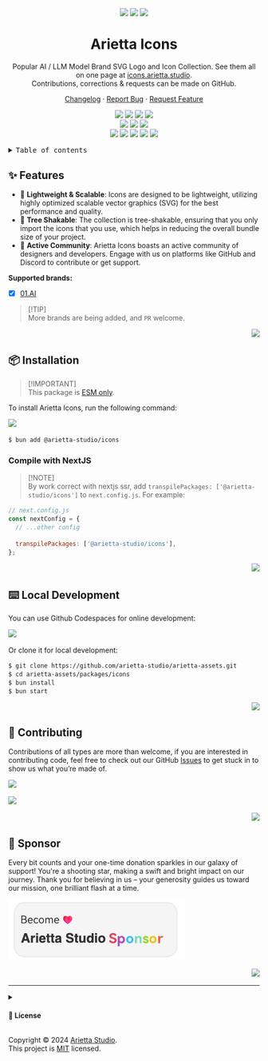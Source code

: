 <a name="readme-top"></a>

<div align="center">

<img height="120" src="https://unpkg.com/@arietta-studio/assets-logo@latest/assets/logo-3d.webp" style="vertical-align: middle;">
<img height="120" src="https://gw.alipayobjects.com/zos/kitchen/qJ3l3EPsdW/split.svg" style="vertical-align: middle;">
<img height="120" src="https://registry.npmmirror.com/fluentui-emoji/0.0.8/files/icons/modern/pretzel.svg" style="vertical-align: middle;">

<h1>Arietta Icons</h1>

Popular AI / LLM Model Brand SVG Logo and Icon Collection. See them all on one page at [icons.arietta.studio](https://icons.arietta.studio/).<br/>
Contributions, corrections & requests can be made on GitHub.

[Changelog](./CHANGELOG.md) · [Report Bug][github-issues-link] · [Request Feature][github-issues-link]

<!-- SHIELD GROUP -->

[![][npm-release-shield]][npm-release-link]
[![][vercel-shield]][vercel-link]
[![][discord-shield]][discord-link]
[![][npm-downloads-shield]][npm-downloads-link]<br/>
[![][github-releasedate-shield]][github-releasedate-link]
[![][github-action-test-shield]][github-action-test-link]
[![][github-action-release-shield]][github-action-release-link]<br/>
[![][github-contributors-shield]][github-contributors-link]
[![][github-forks-shield]][github-forks-link]
[![][github-stars-shield]][github-stars-link]
[![][github-issues-shield]][github-issues-link]
[![][github-license-shield]][github-license-link]

</div>

<details>
<summary><kbd>Table of contents</kbd></summary>

#### TOC

- [✨ Features](#-features)
- [📦 Installation](#-installation)
  - [Compile with NextJS](#compile-with-nextjs)
- [⌨️ Local Development](#️-local-development)
- [🤝 Contributing](#-contributing)
- [🩷 Sponsor](#-sponsor)

####

</details>

## ✨ Features

- 🚀 **Lightweight & Scalable**: Icons are designed to be lightweight, utilizing highly optimized scalable vector graphics (SVG) for the best performance and quality.
- 🌳 **Tree Shakable**: The collection is tree-shakable, ensuring that you only import the icons that you use, which helps in reducing the overall bundle size of your project.
- 👥 **Active Community**: Arietta Icons boasts an active community of designers and developers. Engage with us on platforms like GitHub and Discord to contribute or get support.

**Supported brands:**

<!-- ICON LIST -->

- [x] [01.AI](https://icons.arietta.studio/components/zero-one)

 <!-- ICON LIST -->

> \[!TIP]\
> More brands are being added, and `PR` welcome.

<div align="right">

[![][back-to-top]](#readme-top)

</div>

## 📦 Installation

> \[!IMPORTANT]\
> This package is [ESM only](https://gist.github.com/sindresorhus/a39789f98801d908bbc7ff3ecc99d99c).

To install Arietta Icons, run the following command:

[![][bun-shield]][bun-link]

```bash
$ bun add @arietta-studio/icons
```

### Compile with NextJS

> \[!NOTE]\
> By work correct with nextjs ssr, add `transpilePackages: ['@arietta-studio/icons']` to `next.config.js`. For example:

```js
// next.config.js
const nextConfig = {
  // ...other config

  transpilePackages: ['@arietta-studio/icons'],
};
```

<div align="right">

[![][back-to-top]](#readme-top)

</div>

## ⌨️ Local Development

You can use Github Codespaces for online development:

[![][codespaces-shield]][codespaces-link]

Or clone it for local development:

```bash
$ git clone https://github.com/arietta-studio/arietta-assets.git
$ cd arietta-assets/packages/icons
$ bun install
$ bun start
```

<div align="right">

[![][back-to-top]](#readme-top)

</div>

## 🤝 Contributing

Contributions of all types are more than welcome, if you are interested in contributing code, feel free to check out our GitHub [Issues][github-issues-link] to get stuck in to show us what you’re made of.

[![][pr-welcome-shield]][pr-welcome-link]

[![][contributors-contrib]][contributors-link]

<div align="right">

[![][back-to-top]](#readme-top)

</div>

## 🩷 Sponsor

Every bit counts and your one-time donation sparkles in our galaxy of support! You're a shooting star, making a swift and bright impact on our journey. Thank you for believing in us – your generosity guides us toward our mission, one brilliant flash at a time.

<a href="https://opencollective.com/arietta-studio" target="_blank">
  <picture>
    <source media="(prefers-color-scheme: dark)" srcset="https://github.com/arietta-studio/.github/blob/master/static/sponsor-dark.png?raw=true">
    <img  src="https://github.com/arietta-studio/.github/blob/master/static/sponsor-light.png?raw=true">
  </picture>
</a>

<div align="right">

[![][back-to-top]](#readme-top)

</div>

---

<details><summary><h4>📝 License</h4></summary>

[![][fossa-license-shield]][fossa-license-link]

</details>

Copyright © 2024 [Arietta Studio][profile-link]. <br />
This project is [MIT](./LICENSE) licensed.

<!-- LINK GROUP -->

[back-to-top]: https://img.shields.io/badge/-BACK_TO_TOP-151515?style=flat-square
[bun-link]: https://bun.sh
[bun-shield]: https://img.shields.io/badge/-speedup%20with%20bun-black?logo=bun&style=for-the-badge
[codespaces-link]: https://codespaces.new/arietta-studio/arietta-assets
[codespaces-shield]: https://github.com/codespaces/badge.svg
[contributors-contrib]: https://contrib.rocks/image?repo=arietta-studio/icons
[contributors-link]: https://github.com/arietta-studio/arietta-assets/graphs/contributors
[discord-link]: https://discord.gg/
[discord-shield]: https://img.shields.io/discord/1127171173982154893?color=5865F2&label=discord&labelColor=black&logo=discord&logoColor=white&style=flat-square
[fossa-license-link]: https://app.fossa.com/projects/git%2Bgithub.com%2Farietta-studio%2Farietta-assets
[fossa-license-shield]: https://app.fossa.com/api/projects/git%2Bgithub.com%2Farietta-studio%2Farietta-assets.svg?type=large
[github-action-release-link]: https://github.com/actions/workflows/arietta-studio/arietta-assets/release.yml
[github-action-release-shield]: https://img.shields.io/github/actions/workflow/status/arietta-studio/arietta-assets/release.yml?label=release&labelColor=black&logo=githubactions&logoColor=white&style=flat-square
[github-action-test-link]: https://github.com/actions/workflows/arietta-studio/arietta-assets/test.yml
[github-action-test-shield]: https://img.shields.io/github/actions/workflow/status/arietta-studio/arietta-assets/test.yml?label=test&labelColor=black&logo=githubactions&logoColor=white&style=flat-square
[github-contributors-link]: https://github.com/arietta-studio/arietta-assets/graphs/contributors
[github-contributors-shield]: https://img.shields.io/github/contributors/arietta-studio/arietta-assets?color=c4f042&labelColor=black&style=flat-square
[github-forks-link]: https://github.com/arietta-studio/arietta-assets/network/members
[github-forks-shield]: https://img.shields.io/github/forks/arietta-studio/arietta-assets?color=8ae8ff&labelColor=black&style=flat-square
[github-issues-link]: https://github.com/arietta-studio/arietta-assets/issues
[github-issues-shield]: https://img.shields.io/github/issues/arietta-studio/arietta-assets?color=ff80eb&labelColor=black&style=flat-square
[github-license-link]: https://github.com/arietta-studio/arietta-assets/blob/master/LICENSE
[github-license-shield]: https://img.shields.io/github/license/arietta-studio/arietta-assets?color=white&labelColor=black&style=flat-square
[github-releasedate-link]: https://github.com/arietta-studio/arietta-assets/releases
[github-releasedate-shield]: https://img.shields.io/github/release-date/arietta-studio/arietta-assets?labelColor=black&style=flat-square
[github-stars-link]: https://github.com/arietta-studio/arietta-assets/network/stargazers
[github-stars-shield]: https://img.shields.io/github/stars/arietta-studio/arietta-assets?color=ffcb47&labelColor=black&style=flat-square
[npm-downloads-link]: https://www.npmjs.com/package/@arietta-studio/icons
[npm-downloads-shield]: https://img.shields.io/npm/dt/@arietta-studio/icons?labelColor=black&style=flat-square
[npm-release-link]: https://www.npmjs.com/package/@arietta-studio/icons
[npm-release-shield]: https://img.shields.io/npm/v/@arietta-studio/icons?color=369eff&labelColor=black&logo=npm&logoColor=white&style=flat-square
[pr-welcome-link]: https://github.com/arietta-studio/arietta-assets/pulls
[pr-welcome-shield]: https://img.shields.io/badge/🤯_pr_welcome-%E2%86%92-ffcb47?labelColor=black&style=for-the-badge
[profile-link]: https://github.com/arietta-studio
[vercel-link]: https://icons.arietta.studio
[vercel-shield]: https://img.shields.io/website?down_message=offline&label=vercel&labelColor=black&logo=vercel&style=flat-square&up_message=online&url=https%3A%2F%2Ficon.arietta-studio.com
